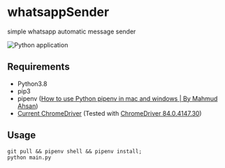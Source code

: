 # whatsappSender
simple whatsapp automatic message sender

![Python application](https://github.com/HenryBlairG/whatsappSender/workflows/Python%20application/badge.svg?branch=master)

## Requirements

* Python3.8
* pip3
* pipenv ([How to use Python pipenv in mac and windows | By Mahmud Ahsan](https://medium.com/@mahmudahsan/how-to-use-python-pipenv-in-mac-and-windows-1c6dc87b403e))
* [Current ChromeDriver](http://chromedriver.chromium.org/downloads) (Tested with  [ChromeDriver 84.0.4147.30](https://chromedriver.storage.googleapis.com/index.html?path=84.0.4147.30/))

## Usage
```shell
git pull && pipenv shell && pipenv install;
python main.py
```

